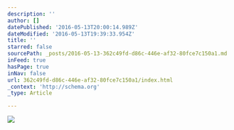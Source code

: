 ```yaml
---
description: ''
author: []
datePublished: '2016-05-13T20:00:14.989Z'
dateModified: '2016-05-13T19:39:33.954Z'
title: ''
starred: false
sourcePath: _posts/2016-05-13-362c49fd-d86c-446e-af32-80fce7c150a1.md
inFeed: true
hasPage: true
inNav: false
url: 362c49fd-d86c-446e-af32-80fce7c150a1/index.html
_context: 'http://schema.org'
_type: Article

---
```

![](https://the-grid-user-content.s3-us-west-2.amazonaws.com/e28850df-e3d4-4f6c-b586-803c3c360405.jpg)